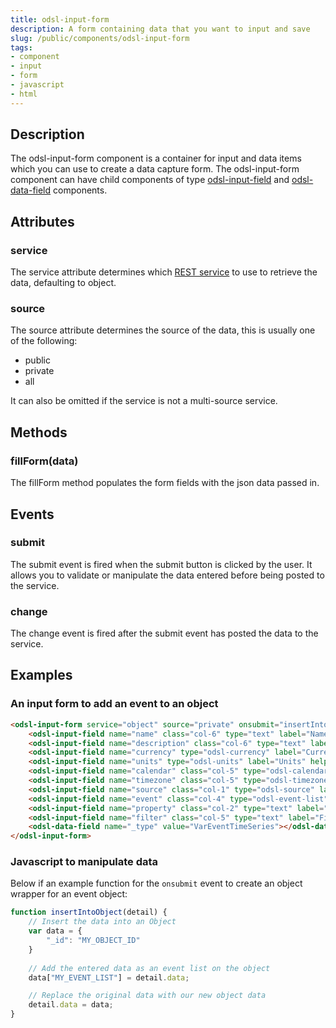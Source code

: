 ```yaml
---
title: odsl-input-form
description: A form containing data that you want to input and save
slug: /public/components/odsl-input-form
tags:
- component
- input
- form
- javascript
- html
---
```


## Description
The odsl-input-form component is a container for input and data items which you can use to create a data capture form.
The odsl-input-form component can have child components of type [odsl-input-field](odsl-input-field) and [odsl-data-field](odsl-data-field) components.

## Attributes
### service
The service attribute determines which [REST service](/docs/api/rest/rest) to use to retrieve the data, defaulting to object.

### source
The source attribute determines the source of the data, this is usually one of the following:
* public
* private
* all

It can also be omitted if the service is not a multi-source service.

## Methods
### fillForm(data)

The fillForm method populates the form fields with the json data passed in.

## Events
### submit

The submit event is fired when the submit button is clicked by the user.
It allows you to validate or manipulate the data entered before being posted to the service.

### change
The change event is fired after the submit event has posted the data to the service.

## Examples

### An input form to add an event to an object
```html
<odsl-input-form service="object" source="private" onsubmit="insertIntoObject(event.detail)">
    <odsl-input-field name="name" class="col-6" type="text" label="Name" help="Enter the name"></odsl-input-field>
    <odsl-input-field name="description" class="col-6" type="text" label="Description" help="Enter the description"></odsl-input-field>
    <odsl-input-field name="currency" type="odsl-currency" label="Currency" help="Currency"></odsl-input-field>
    <odsl-input-field name="units" type="odsl-units" label="Units" help="Units"></odsl-input-field>
    <odsl-input-field name="calendar" class="col-5" type="odsl-calendar" label="Calendar" help="The calendar to align the events to"></odsl-input-field>
    <odsl-input-field name="timezone" class="col-5" type="odsl-timezone" label="Timezone" help="The timezone for the event times"></odsl-input-field>
    <odsl-input-field name="source" class="col-1" type="odsl-source" label="Event Source" help="Select the source for the events"></odsl-input-field>
    <odsl-input-field name="event" class="col-4" type="odsl-event-list" label="Event List" help="The event list that this timeseries is built from"></odsl-input-field>
    <odsl-input-field name="property" class="col-2" type="text" label="Property Name" help="The property in the event for the timeseries values"></odsl-input-field>
    <odsl-input-field name="filter" class="col-5" type="text" label="Filter" help="Optional filter to filter the values"></odsl-input-field>
    <odsl-data-field name="_type" value="VarEventTimeSeries"></odsl-data-field>
</odsl-input-form>
```

### Javascript to manipulate data
Below if an example function for the ```onsubmit``` event to create an object wrapper for an event object:

```js
function insertIntoObject(detail) {
	// Insert the data into an Object
	var data = {
		"_id": "MY_OBJECT_ID"
	}
	
	// Add the entered data as an event list on the object
	data["MY_EVENT_LIST"] = detail.data;

	// Replace the original data with our new object data
	detail.data = data;
}
```